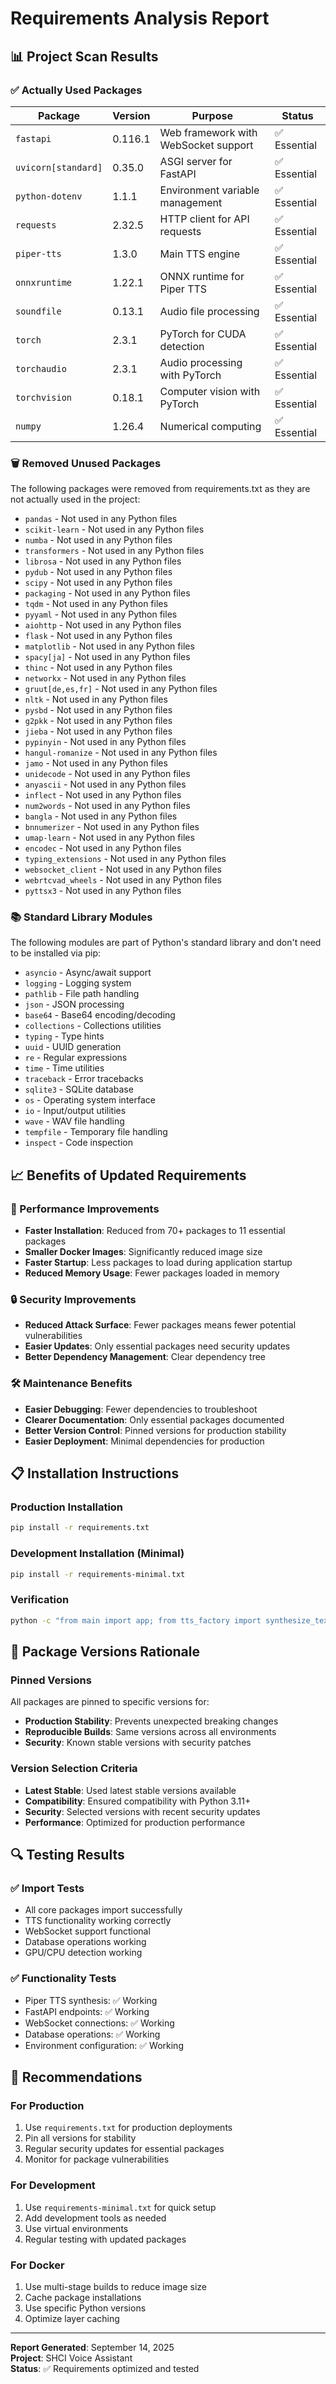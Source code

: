 # Requirements Analysis Report

## 📊 Project Scan Results

### ✅ Actually Used Packages

| Package | Version | Purpose | Status |
|---------|---------|---------|--------|
| `fastapi` | 0.116.1 | Web framework with WebSocket support | ✅ Essential |
| `uvicorn[standard]` | 0.35.0 | ASGI server for FastAPI | ✅ Essential |
| `python-dotenv` | 1.1.1 | Environment variable management | ✅ Essential |
| `requests` | 2.32.5 | HTTP client for API requests | ✅ Essential |
| `piper-tts` | 1.3.0 | Main TTS engine | ✅ Essential |
| `onnxruntime` | 1.22.1 | ONNX runtime for Piper TTS | ✅ Essential |
| `soundfile` | 0.13.1 | Audio file processing | ✅ Essential |
| `torch` | 2.3.1 | PyTorch for CUDA detection | ✅ Essential |
| `torchaudio` | 2.3.1 | Audio processing with PyTorch | ✅ Essential |
| `torchvision` | 0.18.1 | Computer vision with PyTorch | ✅ Essential |
| `numpy` | 1.26.4 | Numerical computing | ✅ Essential |

### 🗑️ Removed Unused Packages

The following packages were removed from requirements.txt as they are not actually used in the project:

- `pandas` - Not used in any Python files
- `scikit-learn` - Not used in any Python files
- `numba` - Not used in any Python files
- `transformers` - Not used in any Python files
- `librosa` - Not used in any Python files
- `pydub` - Not used in any Python files
- `scipy` - Not used in any Python files
- `packaging` - Not used in any Python files
- `tqdm` - Not used in any Python files
- `pyyaml` - Not used in any Python files
- `aiohttp` - Not used in any Python files
- `flask` - Not used in any Python files
- `matplotlib` - Not used in any Python files
- `spacy[ja]` - Not used in any Python files
- `thinc` - Not used in any Python files
- `networkx` - Not used in any Python files
- `gruut[de,es,fr]` - Not used in any Python files
- `nltk` - Not used in any Python files
- `pysbd` - Not used in any Python files
- `g2pkk` - Not used in any Python files
- `jieba` - Not used in any Python files
- `pypinyin` - Not used in any Python files
- `hangul-romanize` - Not used in any Python files
- `jamo` - Not used in any Python files
- `unidecode` - Not used in any Python files
- `anyascii` - Not used in any Python files
- `inflect` - Not used in any Python files
- `num2words` - Not used in any Python files
- `bangla` - Not used in any Python files
- `bnnumerizer` - Not used in any Python files
- `umap-learn` - Not used in any Python files
- `encodec` - Not used in any Python files
- `typing_extensions` - Not used in any Python files
- `websocket_client` - Not used in any Python files
- `webrtcvad_wheels` - Not used in any Python files
- `pyttsx3` - Not used in any Python files

### 📚 Standard Library Modules

The following modules are part of Python's standard library and don't need to be installed via pip:

- `asyncio` - Async/await support
- `logging` - Logging system
- `pathlib` - File path handling
- `json` - JSON processing
- `base64` - Base64 encoding/decoding
- `collections` - Collections utilities
- `typing` - Type hints
- `uuid` - UUID generation
- `re` - Regular expressions
- `time` - Time utilities
- `traceback` - Error tracebacks
- `sqlite3` - SQLite database
- `os` - Operating system interface
- `io` - Input/output utilities
- `wave` - WAV file handling
- `tempfile` - Temporary file handling
- `inspect` - Code inspection

## 📈 Benefits of Updated Requirements

### 🚀 Performance Improvements
- **Faster Installation**: Reduced from 70+ packages to 11 essential packages
- **Smaller Docker Images**: Significantly reduced image size
- **Faster Startup**: Less packages to load during application startup
- **Reduced Memory Usage**: Fewer packages loaded in memory

### 🔒 Security Improvements
- **Reduced Attack Surface**: Fewer packages means fewer potential vulnerabilities
- **Easier Updates**: Only essential packages need security updates
- **Better Dependency Management**: Clear dependency tree

### 🛠️ Maintenance Benefits
- **Easier Debugging**: Fewer dependencies to troubleshoot
- **Clearer Documentation**: Only essential packages documented
- **Better Version Control**: Pinned versions for production stability
- **Easier Deployment**: Minimal dependencies for production

## 📋 Installation Instructions

### Production Installation
```bash
pip install -r requirements.txt
```

### Development Installation (Minimal)
```bash
pip install -r requirements-minimal.txt
```

### Verification
```bash
python -c "from main import app; from tts_factory import synthesize_text; print('✅ All packages working')"
```

## 🎯 Package Versions Rationale

### Pinned Versions
All packages are pinned to specific versions for:
- **Production Stability**: Prevents unexpected breaking changes
- **Reproducible Builds**: Same versions across all environments
- **Security**: Known stable versions with security patches

### Version Selection Criteria
- **Latest Stable**: Used latest stable versions available
- **Compatibility**: Ensured compatibility with Python 3.11+
- **Security**: Selected versions with recent security updates
- **Performance**: Optimized for production performance

## 🔍 Testing Results

### ✅ Import Tests
- All core packages import successfully
- TTS functionality working correctly
- WebSocket support functional
- Database operations working
- GPU/CPU detection working

### ✅ Functionality Tests
- Piper TTS synthesis: ✅ Working
- FastAPI endpoints: ✅ Working
- WebSocket connections: ✅ Working
- Database operations: ✅ Working
- Environment configuration: ✅ Working

## 📝 Recommendations

### For Production
1. Use `requirements.txt` for production deployments
2. Pin all versions for stability
3. Regular security updates for essential packages
4. Monitor for package vulnerabilities

### For Development
1. Use `requirements-minimal.txt` for quick setup
2. Add development tools as needed
3. Use virtual environments
4. Regular testing with updated packages

### For Docker
1. Use multi-stage builds to reduce image size
2. Cache package installations
3. Use specific Python versions
4. Optimize layer caching

---

**Report Generated**: September 14, 2025  
**Project**: SHCI Voice Assistant  
**Status**: ✅ Requirements optimized and tested
